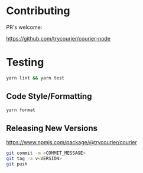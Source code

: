 # Contributing

PR's welcome:

https://github.com/trycourier/courier-node

# Testing

```bash
yarn lint && yarn test
```

## Code Style/Formatting

```bash
yarn format
```

## Releasing New Versions

https://www.npmjs.com/package/@trycourier/courier

```bash
git commit -m <COMMIT_MESSAGE>
git tag -a v<VERSION>
git push
```

